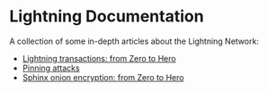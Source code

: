 # Lightning Documentation

A collection of some in-depth articles about the Lightning Network:

* [Lightning transactions: from Zero to Hero](./lightning-txs.md)
* [Pinning attacks](./pinning-attacks.md)
* [Sphinx onion encryption: from Zero to Hero](./sphinx.md)
